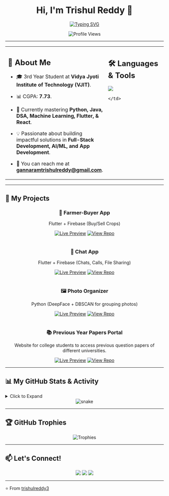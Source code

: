 <div align="center">

# Hi, I'm Trishul Reddy 👋

<a href="https://git.io/typing-svg"><img src="https://readme-typing-svg.herokuapp.com?font=Fira+Code&size=25&pause=500&color=00BFFF&center=true&vCenter=true&width=435&lines=3rd+Year+Student+at+VJIT;Full-Stack+Developer;AI+%26+ML+Enthusiast;App+Developer" alt="Typing SVG" /></a>

![Profile Views](https://komarev.com/ghpvc/?username=trishulreddy3&label=Profile%20views&color=0e75b6&style=flat)

</div>

---

<table>
  <tr>
    <td valign="top" width="60%">
      
## 🚀 About Me

- 🎓 3rd Year Student at **Vidya Jyoti Institute of Technology (VJIT)**.
- 📊 CGPA: **7.73**.
- 🌱 Currently mastering **Python, Java, DSA, Machine Learning, Flutter, & React**.
- 💡 Passionate about building impactful solutions in **Full-Stack Development, AI/ML, and App Development**.
- 📧 You can reach me at **gannaramtrishulreddy@gmail.com**.

    </td>
    <td valign="top" width="40%">
      
## 🛠️ Languages & Tools
      
<p align="left">
  <img src="https://skillicons.dev/icons?i=python,java,flutter,react,nodejs,firebase,html,css,js,tailwind,mysql,sqlite,git,github,vscode,androidstudio" />
</p>
      
    </td>
  </tr>
</table>

---

## 🌟 My Projects
<div align="center">
  
<h3>🌾 Farmer-Buyer App</h3>
<p>Flutter + Firebase (Buy/Sell Crops)</p>
<a href="#"><img src="https://img.shields.io/badge/Live%20Preview-blue?style=for-the-badge&logo=eye" alt="Live Preview"></a>
<a href="#"><img src="https://img.shields.io/badge/View%20Repo-brightgreen?style=for-the-badge&logo=github" alt="View Repo"></a>
<br/><br/>

<h3>💬 Chat App</h3>
<p>Flutter + Firebase (Chats, Calls, File Sharing)</p>
<a href="#"><img src="https://img.shields.io/badge/Live%20Preview-blue?style=for-the-badge&logo=eye" alt="Live Preview"></a>
<a href="#"><img src="https://img.shields.io/badge/View%20Repo-brightgreen?style=for-the-badge&logo=github" alt="View Repo"></a>
<br/><br/>

<h3>🖼️ Photo Organizer</h3>
<p>Python (DeepFace + DBSCAN for grouping photos)</p>
<a href="#"><img src="https://img.shields.io/badge/Live%20Preview-blue?style=for-the-badge&logo=eye" alt="Live Preview"></a>
<a href="#"><img src="https://img.shields.io/badge/View%20Repo-brightgreen?style=for-the-badge&logo=github" alt="View Repo"></a>
<br/><br/>

<h3>📚 Previous Year Papers Portal</h3>
<p>Website for college students to access previous question papers of different universities.</p>
<a href="#"><img src="https://img.shields.io/badge/Live%20Preview-blue?style=for-the-badge&logo=eye" alt="Live Preview"></a>
<a href="#"><img src="https://img.shields.io/badge/View%20Repo-brightgreen?style=for-the-badge&logo=github" alt="View Repo"></a>
<br/>

</div>

---

## 📊 My GitHub Stats & Activity

<details> 
  <summary>Click to Expand</summary>
  <br/>
  <div align="center">
    <img src="https://github-readme-stats.vercel.app/api?username=trishulreddy3&show_icons=true&theme=tokyonight&count_private=true&hide_border=true" alt="Trishul's GitHub stats" />
    <img src="https://github-readme-stats.vercel.app/api/top-langs/?username=trishulreddy3&layout=compact&theme=tokyonight&hide_border=true" alt="Top Languages" />
    <img src="https://streak-stats.demolab.com?user=trishulreddy3&theme=tokyonight&hide_border=true" alt="GitHub Streak" />
  </div>
</details>

<div align="center">
  <img src="https://github.com/trishulreddy3/trishulreddy3/blob/output/github-contribution-grid-snake.svg" alt="snake">
</div>

---

## 🏆 GitHub Trophies
<div align="center">
  
![Trophies](https://github-profile-trophy.vercel.app/?username=trishulreddy3&theme=tokyonight&no-frame=true&margin-w=15&margin-h=15)

</div>

---

## 📫 Let's Connect!
<p align="center">
  <a href="mailto:gannaramtrishulreddy@gmail.com"><img src="https://img.shields.io/badge/Email-D14836?style=for-the-badge&logo=gmail&logoColor=white"/></a>
  <a href="https://www.linkedin.com/in/trishulreddy"><img src="https://img.shields.io/badge/LinkedIn-0077B5?style=for-the-badge&logo=linkedin&logoColor=white"/></a>
  <a href="https://github.com/trishulreddy3"><img src="https://img.shields.io/badge/GitHub-100000?style=for-the-badge&logo=github&logoColor=white"/></a>
</p>

---

⭐️ From [trishulreddy3](https://github.com/trishulreddy3)
